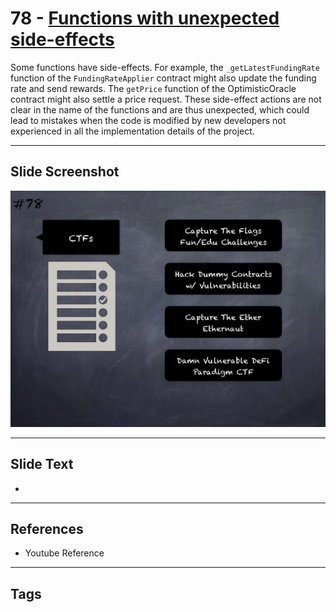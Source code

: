 
# 78 - [Functions with unexpected side-effects](./Functions%20with%20unexpected%20side-effects.md)

 Some functions have side-effects. For example, the `_getLatestFundingRate` function of the `FundingRateApplier` contract might also update the funding rate and send rewards. The `getPrice` function of the OptimisticOracle contract might also settle a price request. These side-effect actions are not clear in the name of the functions and are thus unexpected, which could lead to mistakes when the code is modified by new developers not experienced in all the implementation details of the project.


___
## Slide Screenshot
![078.png](../../images/6.Audit%20Techniques%20and%20Tools%20101/078.png)
___
## Slide Text
- 
___
## References
- Youtube Reference
___
## Tags
